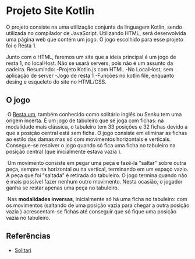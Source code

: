 # Projeto Site Kotlin

O projeto consiste na uma utilização conjunta da linguagem Kotlin, sendo utilizada no compilador de JavaScript. Utilizando HTML, será desenvolvida uma página web que contém um jogo. O jogo escolhido para esse projeto foi o Resta 1.

  Junto com o HTML, faremos um site que a ideia principal é um jogo de resta 1, no localHost.
  Não se usará servers, pois não é um assunto da cadeira.
  Resumindo:
    -Projeto Kotlin.js com HTML
    -No LocalHost, sem aplicação de server
    -Jogo de resta 1
    -Funções no kotlin file, enquanto desing e esqueleto do site no HTML/CSS.



## O jogo

​	O [Resta um](http://pt.wikipedia.org/wiki/Resta_um), também conhecido como solitário inglês ou Senku tem uma origem incerta. É um jogo de tabuleiro que se joga com fichas: na modalidade mais clássica, o tabuleiro tem 33 posições e 32 fichas devido a que a posição central está sem ficha. O jogo consiste em eliminar as fichas ao estilo das damas mas só com movimentos horizontais e verticais. Consegue-se resolver o jogo quando só fica uma ficha no tabuleiro na posição central (que inicialmente estava vazia ). 

​	Um movimento consiste em pegar uma peça e fazê-la "saltar" sobre outra peça, sempre na horizontal ou na vertical,  terminando em um espaço vazio. A peça que foi "saltada" é retirada do  tabuleiro. O jogo termina quando não é mais possível fazer nenhum outro  movimento. Nesta ocasião, o jogador ganha se restar apenas uma peça no  tabuleiro.

​	Nas **modalidades inversas**, inicialmente só há uma ficha no tabuleiro: com os movimentos (saltando
de uma posição vazia para chegar a outra posição vazia ) acrescentam-se  fichas até conseguir que só fique uma posição vazia  no tabuleiro.

## Referências

* [Solitari](http://peg-solitaire.sourceforge.net/)